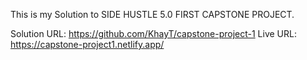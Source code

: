 This is my Solution to SIDE HUSTLE 5.0 FIRST CAPSTONE PROJECT.

Solution URL: https://github.com/KhayT/capstone-project-1
Live URL: https://capstone-project1.netlify.app/
